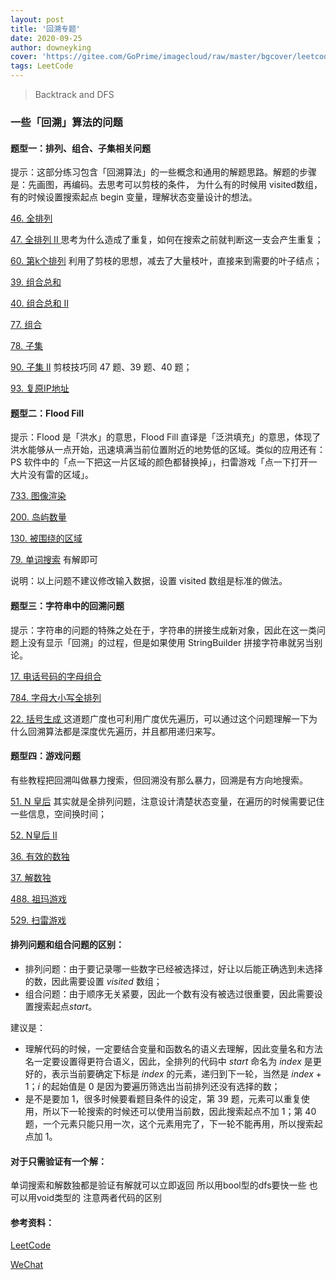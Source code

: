 ```yaml
---
layout: post
title: '回溯专题'
date: 2020-09-25
author: downeyking
cover: 'https://gitee.com/GoPrime/imagecloud/raw/master/bgcover/leetcode.jpg'
tags: LeetCode
---
```


> Backtrack and DFS


### 一些「回溯」算法的问题

#### 题型一：排列、组合、子集相关问题

提示：这部分练习包含「回溯算法」的一些概念和通用的解题思路。解题的步骤是：先画图，再编码。去思考可以剪枝的条件， 为什么有的时候用 visited数组，有的时候设置搜索起点 begin 变量，理解状态变量设计的想法。

[46. 全排列](https://leetcode-cn.com/problems/permutations/)

[47. 全排列 II ](https://leetcode-cn.com/problems/permutations-ii/)     思考为什么造成了重复，如何在搜索之前就判断这一支会产生重复；

[60. 第k个排列](https://leetcode-cn.com/problems/permutation-sequence/)     利用了剪枝的思想，减去了大量枝叶，直接来到需要的叶子结点；

[39. 组合总和](https://leetcode-cn.com/problems/combination-sum/)

[40. 组合总和 II](https://leetcode-cn.com/problems/combination-sum-ii/)

[77. 组合](https://leetcode-cn.com/problems/combinations/)

[78. 子集](https://leetcode-cn.com/problems/subsets/)

[90. 子集 II](https://leetcode-cn.com/problems/subsets-ii/)       剪枝技巧同 47 题、39 题、40 题；

[93. 复原IP地址](https://leetcode-cn.com/problems/restore-ip-addresses/)

#### 题型二：Flood Fill

提示：Flood 是「洪水」的意思，Flood Fill 直译是「泛洪填充」的意思，体现了洪水能够从一点开始，迅速填满当前位置附近的地势低的区域。类似的应用还有：PS 软件中的「点一下把这一片区域的颜色都替换掉」，扫雷游戏「点一下打开一大片没有雷的区域」。

[733. 图像渲染](https://leetcode-cn.com/problems/flood-fill/)

[200. 岛屿数量](https://leetcode-cn.com/problems/number-of-islands/)

[130. 被围绕的区域](https://leetcode-cn.com/problems/surrounded-regions/)

[79. 单词搜索](https://leetcode-cn.com/problems/word-search/)     有解即可

说明：以上问题不建议修改输入数据，设置 visited 数组是标准的做法。

#### 题型三：字符串中的回溯问题

提示：字符串的问题的特殊之处在于，字符串的拼接生成新对象，因此在这一类问题上没有显示「回溯」的过程，但是如果使用 StringBuilder 拼接字符串就另当别论。

[17. 电话号码的字母组合](https://leetcode-cn.com/problems/letter-combinations-of-a-phone-number/)

[784. 字母大小写全排列](https://leetcode-cn.com/problems/letter-case-permutation/)

[22. 括号生成 ](https://leetcode-cn.com/problems/generate-parentheses/)      这道题广度也可利用广度优先遍历，可以通过这个问题理解一下为什么回溯算法都是深度优先遍历，并且都用递归来写。

#### 题型四：游戏问题

有些教程把回溯叫做暴力搜索，但回溯没有那么暴力，回溯是有方向地搜索。

[51. N 皇后](https://leetcode-cn.com/problems/n-queens/)     其实就是全排列问题，注意设计清楚状态变量，在遍历的时候需要记住一些信息，空间换时间；

[52. N皇后 II](https://leetcode-cn.com/problems/n-queens-ii/)

[36. 有效的数独](https://leetcode-cn.com/problems/valid-sudoku/)

[37. 解数独](https://leetcode-cn.com/problems/sudoku-solver/)

[488. 祖玛游戏](https://leetcode-cn.com/problems/zuma-game/)

[529. 扫雷游戏](https://leetcode-cn.com/problems/minesweeper/)

#### 排列问题和组合问题的区别：

- 排列问题：由于要记录哪一些数字已经被选择过，好让以后能正确选到未选择的数，因此需要设置 $visited$ 数组；
- 组合问题：由于顺序无关紧要，因此一个数有没有被选过很重要，因此需要设置搜索起点$start$。

建议是：

- 理解代码的时候，一定要结合变量和函数名的语义去理解，因此变量名和方法名一定要设置得更符合语义，因此，全排列的代码中 $start$ 命名为 $index$ 是更好的，表示当前要确定下标是 $index$ 的元素，递归到下一轮，当然是 $index + 1$；$i$ 的起始值是 $0$ 是因为要遍历筛选出当前排列还没有选择的数；
- 是不是要加 1，很多时候要看题目条件的设定，第 39 题，元素可以重复使用，所以下一轮搜索的时候还可以使用当前数，因此搜索起点不加 1；第 40 题，一个元素只能只用一次，这个元素用完了，下一轮不能再用，所以搜索起点加 1。

#### 对于只需验证有一个解：

单词搜索和解数独都是验证有解就可以立即返回 所以用bool型的dfs要快一些 也可以用void类型的 注意两者代码的区别



#### 参考资料：

[LeetCode](https://leetcode-cn.com/problems/permutations/solution/hui-su-suan-fa-python-dai-ma-java-dai-ma-by-liweiw/)

[WeChat](https://mp.weixin.qq.com/mp/appmsgalbum?__biz=MzAxODQxMDM0Mw==&action=getalbum&album_id=1318883740306948097&scene=173#wechat_redirect)